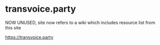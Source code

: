 # transvoice.party

NOW UNUSED, site now refers to a wiki which includes resource list from this site

https://transvoice.party

